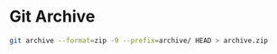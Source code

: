 Git Archive
===========

```bash
git archive --format=zip -9 --prefix=archive/ HEAD > archive.zip
```
